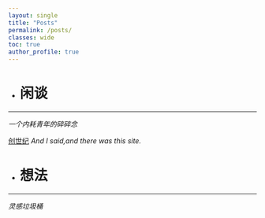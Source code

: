 ```yaml
---
layout: single
title: "Posts"
permalink: /posts/
classes: wide
toc: true
author_profile: true
---
```


- # 闲谈

***
  *一个内耗青年的碎碎念*

[创世纪](/posts/Genesis.md)    *And I said,and there was this site.*

- # 想法
***
   *灵感垃圾桶*
